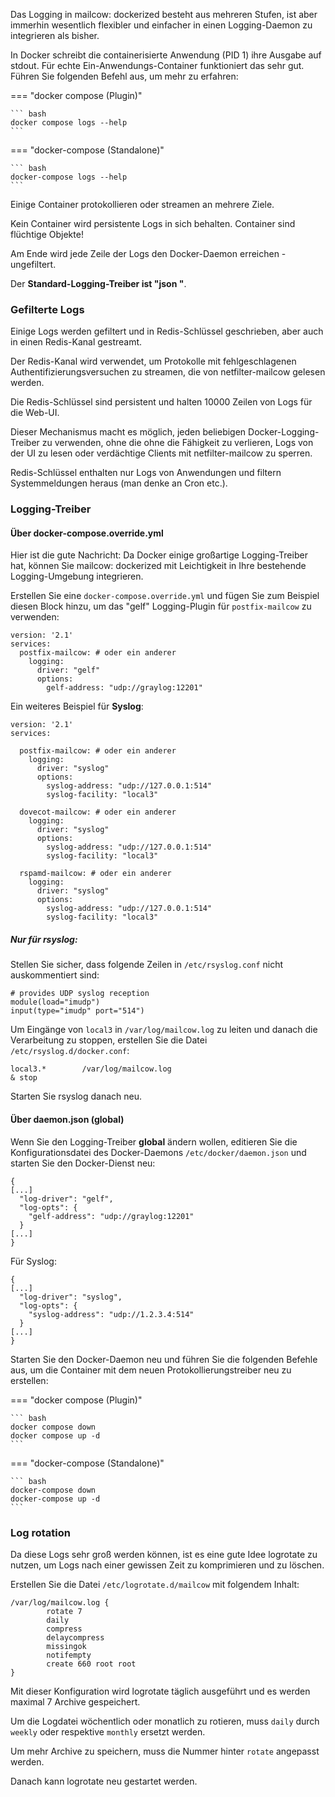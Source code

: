 Das Logging in mailcow: dockerized besteht aus mehreren Stufen, ist aber immerhin wesentlich flexibler und einfacher in einen Logging-Daemon zu integrieren als bisher.

In Docker schreibt die containerisierte Anwendung (PID 1) ihre Ausgabe auf stdout. Für echte Ein-Anwendungs-Container funktioniert das sehr gut.
Führen Sie folgenden Befehl aus, um mehr zu erfahren:

=== "docker compose (Plugin)"

    ``` bash
    docker compose logs --help
    ```

=== "docker-compose (Standalone)"

    ``` bash
    docker-compose logs --help
    ```

Einige Container protokollieren oder streamen an mehrere Ziele.

Kein Container wird persistente Logs in sich behalten. Container sind flüchtige Objekte!

Am Ende wird jede Zeile der Logs den Docker-Daemon erreichen - ungefiltert.

Der **Standard-Logging-Treiber ist "json "**.

### Gefilterte Logs

Einige Logs werden gefiltert und in Redis-Schlüssel geschrieben, aber auch in einen Redis-Kanal gestreamt.

Der Redis-Kanal wird verwendet, um Protokolle mit fehlgeschlagenen Authentifizierungsversuchen zu streamen, die von netfilter-mailcow gelesen werden.

Die Redis-Schlüssel sind persistent und halten 10000 Zeilen von Logs für die Web-UI.

Dieser Mechanismus macht es möglich, jeden beliebigen Docker-Logging-Treiber zu verwenden, ohne die 
ohne die Fähigkeit zu verlieren, Logs von der UI zu lesen oder verdächtige Clients mit netfilter-mailcow zu sperren.

Redis-Schlüssel enthalten nur Logs von Anwendungen und filtern Systemmeldungen heraus (man denke an Cron etc.).

### Logging-Treiber

#### Über docker-compose.override.yml

Hier ist die gute Nachricht: Da Docker einige großartige Logging-Treiber hat, können Sie mailcow: dockerized mit Leichtigkeit in Ihre bestehende Logging-Umgebung integrieren.

Erstellen Sie eine `docker-compose.override.yml` und fügen Sie zum Beispiel diesen Block hinzu, um das "gelf" Logging-Plugin für `postfix-mailcow` zu verwenden:

```
version: '2.1'
services:
  postfix-mailcow: # oder ein anderer
    logging:
      driver: "gelf"
      options:
        gelf-address: "udp://graylog:12201"
```

Ein weiteres Beispiel für **Syslog**:

```
version: '2.1'
services:

  postfix-mailcow: # oder ein anderer
    logging:
      driver: "syslog"
      options:
        syslog-address: "udp://127.0.0.1:514"
        syslog-facility: "local3"

  dovecot-mailcow: # oder ein anderer
    logging:
      driver: "syslog"
      options:
        syslog-address: "udp://127.0.0.1:514"
        syslog-facility: "local3"

  rspamd-mailcow: # oder ein anderer
    logging:
      driver: "syslog"
      options:
        syslog-address: "udp://127.0.0.1:514"
        syslog-facility: "local3"
```

##### Nur für rsyslog:
 
Stellen Sie sicher, dass folgende Zeilen in `/etc/rsyslog.conf` nicht auskommentiert sind:

```
# provides UDP syslog reception
module(load="imudp")
input(type="imudp" port="514")
```

Um Eingänge von `local3` in `/var/log/mailcow.log` zu leiten und danach die Verarbeitung zu stoppen,
erstellen Sie die Datei `/etc/rsyslog.d/docker.conf`:

```
local3.*        /var/log/mailcow.log
& stop
```

Starten Sie rsyslog danach neu.

#### Über daemon.json (global)

Wenn Sie den Logging-Treiber **global** ändern wollen, editieren Sie die Konfigurationsdatei des Docker-Daemons `/etc/docker/daemon.json` und starten Sie den Docker-Dienst neu:

```
{
[...]
  "log-driver": "gelf",
  "log-opts": {
    "gelf-address": "udp://graylog:12201"
  }
[...]
}
```

Für Syslog:

```
{
[...]
  "log-driver": "syslog",
  "log-opts": {
    "syslog-address": "udp://1.2.3.4:514"
  }
[...]
}
```

Starten Sie den Docker-Daemon neu und führen Sie die folgenden Befehle aus, um die Container mit dem neuen Protokollierungstreiber neu zu erstellen:

=== "docker compose (Plugin)"

    ``` bash
    docker compose down
    docker compose up -d
    ```

=== "docker-compose (Standalone)"

    ``` bash
    docker-compose down
    docker-compose up -d
    ```

### Log rotation

Da diese Logs sehr groß werden können, ist es eine gute Idee logrotate zu nutzen, um Logs nach einer gewissen Zeit zu
komprimieren und zu löschen.

Erstellen Sie die Datei `/etc/logrotate.d/mailcow` mit folgendem Inhalt:

```
/var/log/mailcow.log {
        rotate 7
        daily
        compress
        delaycompress
        missingok
        notifempty
        create 660 root root
}
```

Mit dieser Konfiguration wird logrotate täglich ausgeführt und es werden maximal 7 Archive gespeichert.

Um die Logdatei wöchentlich oder monatlich zu rotieren, muss `daily` durch `weekly` oder respektive `monthly` ersetzt werden.

Um mehr Archive zu speichern, muss die Nummer hinter `rotate` angepasst werden.

Danach kann logrotate neu gestartet werden.

